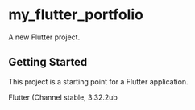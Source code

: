 # my_flutter_portfolio

A new Flutter project.

## Getting Started

This project is a starting point for a Flutter application.


Flutter (Channel stable,  3.32.2ub
